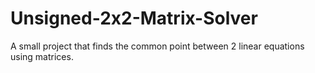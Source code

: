 # Unsigned-2x2-Matrix-Solver
A small project that finds the common point between 2 linear equations using matrices.
